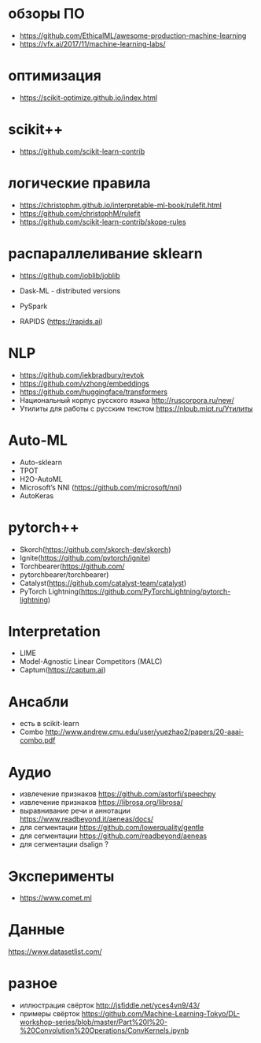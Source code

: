# обзоры ПО
* https://github.com/EthicalML/awesome-production-machine-learning
* https://vfx.ai/2017/11/machine-learning-labs/

# оптимизация
* https://scikit-optimize.github.io/index.html

# scikit++
* https://github.com/scikit-learn-contrib

# логические правила
* https://christophm.github.io/interpretable-ml-book/rulefit.html
* https://github.com/christophM/rulefit
* https://github.com/scikit-learn-contrib/skope-rules

# распараллеливание sklearn
* https://github.com/joblib/joblib
* Dask-ML - distributed versions
* PySpark

* RAPIDS (https://rapids.ai)

# NLP
* https://github.com/jekbradbury/revtok
* https://github.com/vzhong/embeddings
* https://github.com/huggingface/transformers
* Национальный корпус русского языка http://ruscorpora.ru/new/
* Утилиты для работы с русским текстом https://nlpub.mipt.ru/Утилиты

# Auto-ML
* Auto-sklearn
* TPOT
* H2O-AutoML
* Microsoft’s NNI (https://github.com/microsoft/nni)
* AutoKeras

# pytorch++

* Skorch(https://github.com/skorch-dev/skorch)
* Ignite(https://github.com/pytorch/ignite)
* Torchbearer(https://github.com/
* pytorchbearer/torchbearer)
* Catalyst(https://github.com/catalyst-team/catalyst)
* PyTorch Lightning(https://github.com/PyTorchLightning/pytorch-lightning)

# Interpretation

* LIME
* Model-Agnostic Linear Competitors (MALC)
* Captum(https://captum.ai)

# Ансабли
* есть в scikit-learn
* Combo http://www.andrew.cmu.edu/user/yuezhao2/papers/20-aaai-combo.pdf

# Аудио
* извлечение признаков https://github.com/astorfi/speechpy
* извлечение признаков https://librosa.org/librosa/
* выравнивание речи и аннотации https://www.readbeyond.it/aeneas/docs/
* для сегментации https://github.com/lowerquality/gentle
* для сегментации https://github.com/readbeyond/aeneas
* для сегментации dsalign ?

# Эксперименты
* https://www.comet.ml


# Данные

https://www.datasetlist.com/


# разное
* иллюстрация свёрток http://jsfiddle.net/yces4vn9/43/
* примеры свёрток https://github.com/Machine-Learning-Tokyo/DL-workshop-series/blob/master/Part%20I%20-%20Convolution%20Operations/ConvKernels.ipynb

